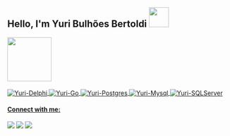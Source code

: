 <h2>Hello, I'm Yuri Bulhões Bertoldi <img src=https://github.com/TheDudeThatCode/TheDudeThatCode/blob/master/Assets/wave.gif width="45"></h2> 


<div>
<a href="https://github.com/YuriBertoldi">
<img height="100em" src="https://github-readme-stats.vercel.app/api/top-langs/?username=YuriBertoldi&layout=compact&langs_count=7&theme=dracula"/> 
</div>

<div style="display: inline_block"><br>
  <img align="center" alt="Yuri-Delphi" src="https://img.shields.io/badge/Delphi-B22222?style=for-the-badge&logo=delphi&logoColor=white">
  <img align="center" alt="Yuri-Go" src="https://img.shields.io/badge/Go-00ADD8?style=for-the-badge&logo=go&logoColor=white">
  <img align="center" alt="Yuri-Postgres"  src="https://img.shields.io/badge/PostgreSQL-316192?style=for-the-badge&logo=postgresql&logoColor=white">
  <img align="center" alt="Yuri-Mysql"  src="https://img.shields.io/badge/MySQL-005C84?style=for-the-badge&logo=mysql&logoColor=white">
  <img align="center" alt="Yuri-SQLServer"  src="https://img.shields.io/badge/Microsoft_SQL_Server-CC2927?style=for-the-badge&logo=microsoft-sql-server&logoColor=white">
</div>

  
  #### Connect with me:
<div> 
  <a href="https://www.linkedin.com/in/yuri-bulh%C3%B5es-bertoldi-b62459180" target="_blank"><img src="https://img.shields.io/badge/-LinkedIn-%230077B5?style=for-the-badge&logo=linkedin&logoColor=white" target="_blank"></a>
   <a href="https://www.instagram.com/_yuri_bertoldi/" target="_blank"><img src="https://img.shields.io/badge/-Instagram-%23E4405F?style=for-the-badge&logo=instagram&logoColor=white" target="_blank"></a>
   <a href = "mailto:ybulhoesbertoldi@gmail.com"><img src="https://img.shields.io/badge/-Gmail-%23333?style=for-the-badge&logo=gmail&logoColor=white" target="_blank"></a>
  
</div>
